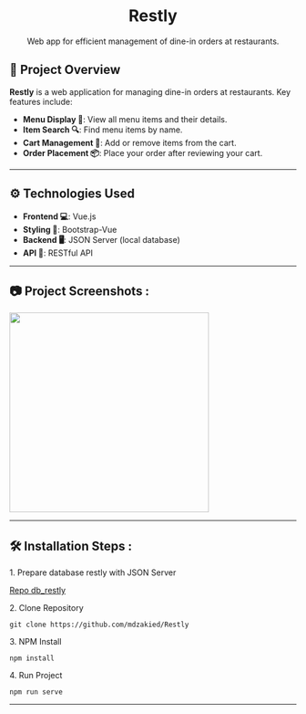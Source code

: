 <h1 align="center" id="title">Restly</h1>

<p align="center" id="description">Web app for efficient management of dine-in orders at restaurants.</p>

## 🌟 Project Overview

**Restly** is a web application for managing dine-in orders at restaurants. Key features include:

- **Menu Display 📜**: View all menu items and their details.
- **Item Search 🔍**: Find menu items by name.
- **Cart Management 🛒**: Add or remove items from the cart.
- **Order Placement 📦**: Place your order after reviewing your cart.

---

## ⚙️ Technologies Used

- **Frontend 💻**: Vue.js
- **Styling 🎨**: Bootstrap-Vue
- **Backend 🖥️**: JSON Server (local database)
- **API 📡**: RESTful API

---

<h2>📷 Project Screenshots :</h2>

<img src="https://github.com/mdzakied/Restly/assets/87967665/7891f1d2-21e2-4dc4-a330-c2563f38897a" border="0" width="350">

---

<h2>🛠️ Installation Steps :</h2>

<p>1. Prepare database restly with JSON Server</p>

[Repo db_restly](https://github.com/mdzakied/db_restly)

<p>2. Clone Repository</p>

```
git clone https://github.com/mdzakied/Restly
```

<p>3. NPM Install</p>

```
npm install
```

<p>4. Run Project</p>

```
npm run serve
```

---
